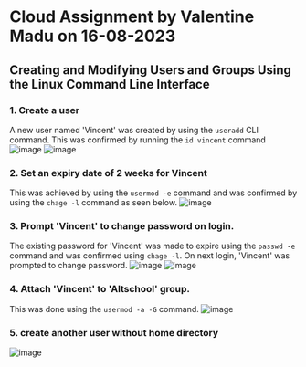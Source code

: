 # Cloud Assignment by Valentine Madu on 16-08-2023
## Creating and Modifying Users and Groups Using the Linux Command Line Interface






### 1. Create a user
A new user named 'Vincent' was created by using the `useradd` CLI command. This was confirmed by running the `id vincent` command
![image](https://github.com/vince-headsinthecloud/altschool-assignment-16082023/assets/126173984/dd8a654d-99fb-452e-b72e-06c8f123f6b5)
![image](https://github.com/vince-headsinthecloud/altschool-assignment-16082023/assets/126173984/e28e70fe-2a6e-407b-bbf8-188d9b82cd41)



### 2. Set an expiry date of 2 weeks for Vincent
This was achieved by using the `usermod -e` command and was confirmed by using the `chage -l` command as seen below.
![image](https://github.com/vince-headsinthecloud/altschool-assignment-16082023/assets/126173984/4dceb443-8a7c-4e7e-9f5f-a739d2458622)

### 3. Prompt 'Vincent' to change password on login. 
The existing password for 'Vincent' was made to expire using the `passwd -e` command and was confirmed using `chage -l`. On next login, 'Vincent' was prompted to change password.
![image](https://github.com/vince-headsinthecloud/altschool-assignment-16082023/assets/126173984/eba7e63d-2f14-4150-bf10-cd3f6818e74a)
![image](https://github.com/vince-headsinthecloud/altschool-assignment-16082023/assets/126173984/38bcd56f-299f-4728-b2f2-499cbeb57503)

### 4. Attach 'Vincent' to 'Altschool' group.
This was done using the `usermod -a -G` command.
![image](https://github.com/vince-headsinthecloud/altschool-assignment-16082023/assets/126173984/542db5c3-9df6-4d58-8cb9-516ab934fa1f)

### 5. create another user without home directory
![image](https://github.com/vince-headsinthecloud/altschool-assignment-16082023/assets/126173984/06e04ad6-4f0b-4e2e-9933-c96b4e6e213e)







